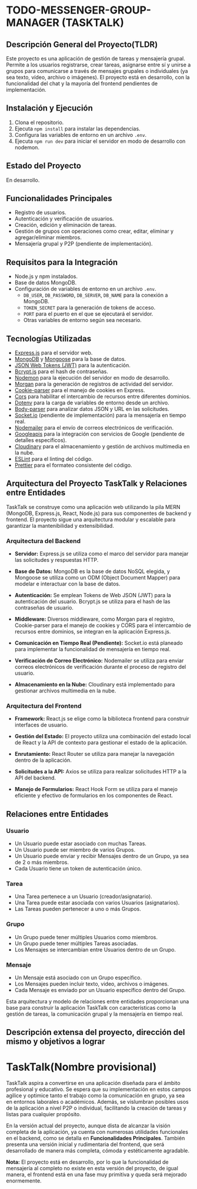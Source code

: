 # TODO-MESSENGER-GROUP-MANAGER (TASKTALK)

## Descripción General del Proyecto(TLDR)

Este proyecto es una aplicación de gestión de tareas y mensajería grupal. Permite a los usuarios registrarse, crear tareas, asignarse entre sí y unirse a grupos para comunicarse a través de mensajes grupales o individuales (ya sea texto, vídeo, archivo o imágenes). El proyecto está en desarrollo, con la funcionalidad del chat y la mayoría del frontend pendientes de implementación.

## Instalación y Ejecución

1. Clona el repositorio.
2. Ejecuta `npm install` para instalar las dependencias.
3. Configura las variables de entorno en un archivo `.env`.
4. Ejecuta `npm run dev` para iniciar el servidor en modo de desarrollo con nodemon.

## Estado del Proyecto

En desarrollo.

## Funcionalidades Principales

- Registro de usuarios.
- Autenticación y verificación de usuarios.
- Creación, edición y eliminación de tareas.
- Gestión de grupos con operaciones como crear, editar, eliminar y agregar/eliminar miembros.
- Mensajería grupal y P2P (pendiente de implementación).

## Requisitos para la Integración

- Node.js y npm instalados.
- Base de datos MongoDB.
- Configuración de variables de entorno en un archivo `.env`.
  - `DB_USER`, `DB_PASSWORD`, `DB_SERVER`, `DB_NAME` para la conexión a MongoDB.
  - `TOKEN_SECRET` para la generación de tokens de acceso.
  - `PORT` para el puerto en el que se ejecutará el servidor.
  - Otras variables de entorno según sea necesario.

## Tecnologías Utilizadas

- [Express.js](https://expressjs.com/es/starter/installing.html) para el servidor web.
- [MongoDB](https://www.mongodb.com/es) y [Mongoose](https://mongoosejs.com/docs/) para la base de datos.
- [JSON Web Tokens (JWT)](https://jwt.io/introduction) para la autenticación.
- [Bcrypt.js](https://www.npmjs.com/package/bcryptjs) para el hash de contraseñas.
- [Nodemon](https://nodemon.io) para la ejecución del servidor en modo de desarrollo.
- [Morgan](https://www.npmjs.com/package/morgan) para la generación de registros de actividad del servidor.
- [Cookie-parser](http://expressjs.com/en/resources/middleware/cookie-parser.html) para el manejo de cookies en Express.
- [Cors](https://developer.mozilla.org/en-US/docs/Web/HTTP/CORS) para habilitar el intercambio de recursos entre diferentes dominios.
- [Dotenv](https://www.npmjs.com/package/dotenv) para la carga de variables de entorno desde un archivo.
- [Body-parser](https://www.npmjs.com/package/body-parser) para analizar datos JSON y URL en las solicitudes.
- [Socket.io](https://socket.io/docs/v4/) (pendiente de implementación) para la mensajería en tiempo real.
- [Nodemailer](https://nodemailer.com) para el envío de correos electrónicos de verificación.
- [Googleapis](https://googleapis.dev/nodejs/googleapis/latest/docs/classes/Docs.html) para la integración con servicios de Google (pendiente de detalles específicos).
- [Cloudinary](https://cloudinary.com/documentation) para el almacenamiento y gestión de archivos multimedia en la nube.
- [ESLint](https://eslint.org/docs/latest/) para el linting del código.
- [Prettier](https://prettier.io) para el formateo consistente del código.

## Arquitectura del Proyecto TaskTalk y Relaciones entre Entidades  

TaskTalk se construye como una aplicación web utilizando la pila MERN (MongoDB, Express.js, React, Node.js) para sus componentes de backend y frontend. El proyecto sigue una arquitectura modular y escalable para garantizar la mantenibilidad y extensibilidad.

### Arquitectura del Backend

- **Servidor:** Express.js se utiliza como el marco del servidor para manejar las solicitudes y respuestas HTTP.

- **Base de Datos:** MongoDB es la base de datos NoSQL elegida, y Mongoose se utiliza como un ODM (Object Document Mapper) para modelar e interactuar con la base de datos.

- **Autenticación:** Se emplean Tokens de Web JSON (JWT) para la autenticación del usuario. Bcrypt.js se utiliza para el hash de las contraseñas de usuario.

- **Middleware:** Diversos middleware, como Morgan para el registro, Cookie-parser para el manejo de cookies y CORS para el intercambio de recursos entre dominios, se integran en la aplicación Express.js.

- **Comunicación en Tiempo Real (Pendiente):** Socket.io está planeado para implementar la funcionalidad de mensajería en tiempo real.

- **Verificación de Correo Electrónico:** Nodemailer se utiliza para enviar correos electrónicos de verificación durante el proceso de registro del usuario.

- **Almacenamiento en la Nube:** Cloudinary está implementado para gestionar archivos multimedia en la nube.

### Arquitectura del Frontend

- **Framework:** React.js se elige como la biblioteca frontend para construir interfaces de usuario.

- **Gestión del Estado:** El proyecto utiliza una combinación del estado local de React y la API de contexto para gestionar el estado de la aplicación.

- **Enrutamiento:** React Router se utiliza para manejar la navegación dentro de la aplicación.

- **Solicitudes a la API:** Axios se utiliza para realizar solicitudes HTTP a la API del backend.

- **Manejo de Formularios:** React Hook Form se utiliza para el manejo eficiente y efectivo de formularios en los componentes de React.

## Relaciones entre Entidades

### Usuario

- Un Usuario puede estar asociado con muchas Tareas.
- Un Usuario puede ser miembro de varios Grupos.
- Un Usuario puede enviar y recibir Mensajes dentro de un Grupo, ya sea de 2 o más miembros.
- Cada Usuario tiene un token de autenticación único.

### Tarea

- Una Tarea pertenece a un Usuario (creador/asignatario).
- Una Tarea puede estar asociada con varios Usuarios (asignatarios).
- Las Tareas pueden pertenecer a uno o más Grupos.

### Grupo

- Un Grupo puede tener múltiples Usuarios como miembros.
- Un Grupo puede tener múltiples Tareas asociadas.
- Los Mensajes se intercambian entre Usuarios dentro de un Grupo.

### Mensaje

- Un Mensaje está asociado con un Grupo específico.
- Los Mensajes pueden incluir texto, video, archivos o imágenes.
- Cada Mensaje es enviado por un Usuario específico dentro del Grupo.

Esta arquitectura y modelo de relaciones entre entidades proporcionan una base para construir la aplicación TaskTalk con características como la gestión de tareas, la comunicación grupal y la mensajería en tiempo real.

## Descripción extensa del proyecto, dirección del mismo y objetivos a lograr

# TaskTalk(Nombre provisional)

TaskTalk aspira a convertirse en una aplicación diseñada para el ámbito profesional y educativo. Se espera que su implementación en estos campos agilice y optimice tanto el trabajo como la comunicación en grupo, ya sea en entornos laborales o académicos. Además, se vislumbran posibles usos de la aplicación a nivel P2P o individual, facilitando la creación de tareas y listas para cualquier propósito.

En la versión actual del proyecto, aunque dista de alcanzar la visión completa de la aplicación, ya cuenta con numerosas utilidades funcionales en el backend, como se detalla en **Funcionalidades Principales**. También presenta una versión inicial y rudimentaria del frontend, que será desarrollado de manera más completa, cómoda y estéticamente agradable.

**Nota:** El proyecto está en desarrollo, por lo que la funcionalidad de mensajería al completo no existe en esta versión del proyecto, de igual manera, el frontend está en una fase muy primitiva y queda será mejorado enormemente.
